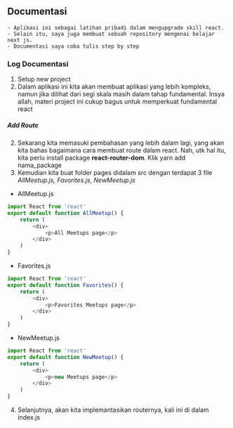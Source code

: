 ## Documentasi 
    - Aplikasi ini sebagai latihan pribadi dalam mengupgrade skill react.
    - Selain itu, saya juga membuat sebuah repository mengenai belajar next js. 
    - Documentasi saya coba tulis step by step

### Log Documentasi
1. Setup new project
2. Dalam aplikasi ini kita akan membuat aplikasi yang lebih kompleks, namun jika dilihat dari segi skala masih dalam tahap fundamental. Insya allah, materi project ini cukup bagus untuk memperkuat fundamental react

##### Add Route
2. Sekarang kita memasuki pembahasan yang lebih dalam lagi, yang akan kita bahas bagaimana cara membuat route dalam react. Nah, utk hal itu, kita perlu install package <strong>react-router-dom</strong>. Klik yarn add nama_package
3. Kemudian kita buat folder pages didalam src dengan terdapat 3 file <em>AllMeetup.js, Favorites.js, NewMeetup.js </em>
  - AllMeetup.js
  ```js
  import React from 'react'
  export default function AllMeetup() {
      return (
          <div>
              <p>All Meetups page</p>
          </div>
      )
  }
  ```
  - Favorites.js
  ```js
  import React from 'react'
  export default function Favorites() {
      return (
          <div>
              <p>Favorites Meetups page</p>
          </div>
      )
  }
  ```
  - NewMeetup.js
  ```js
  import React from 'react'
  export default function NewMeetup() {
      return (
          <div>
              <p>new Meetups page</p>
          </div>
      )
  }
  ```
4. Selanjutnya, akan kita implemantasikan routernya, kali ini di dalam index.js